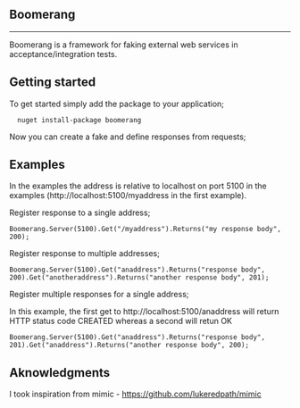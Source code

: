 Boomerang
---------
---------

Boomerang is a framework for faking external web services in acceptance/integration tests.  

Getting started
---------------
To get started simply add the package to your application;

      nuget install-package boomerang

Now you can create a fake and define responses from requests;

Examples
--------

In the examples the address is relative to localhost on port 5100 in the examples (http://localhost:5100/myaddress in the first example).

Register response to a single address;

    Boomerang.Server(5100).Get("/myaddress").Returns("my response body", 200);

Register response to multiple addresses;

    Boomerang.Server(5100).Get("anaddress").Returns("response body", 200).Get("anotheraddress").Returns("another response body", 201);

Register multiple responses for a single address;

In this example, the first get to http://localhost:5100/anaddress will return HTTP status code CREATED whereas a second will retun OK

    Boomerang.Server(5100).Get("anaddress").Returns("response body", 201).Get("anaddress").Returns("another response body", 200);


Aknowledgments
--------------
I took inspiration from mimic - https://github.com/lukeredpath/mimic


